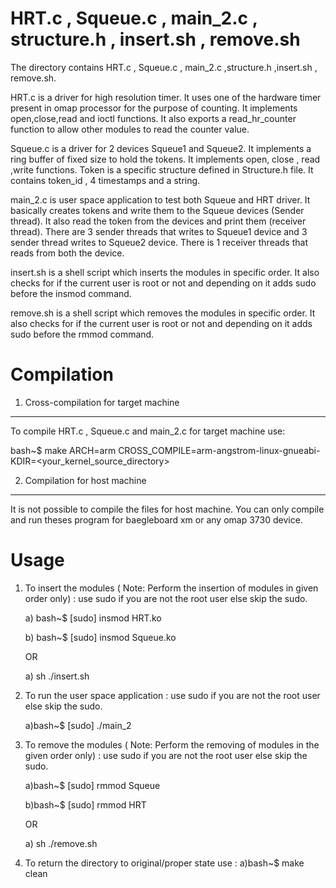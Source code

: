 HRT.c , Squeue.c , main_2.c , structure.h , insert.sh , remove.sh
=================================================================
The directory contains  HRT.c , Squeue.c , main_2.c ,structure.h ,insert.sh , remove.sh.

HRT.c  is a driver for high resolution timer. It uses one of the hardware timer present 
in omap processor for the purpose of counting. It implements open,close,read and ioctl functions.
It also exports a read_hr_counter function to allow other modules to read the counter value.

Squeue.c is a driver for 2 devices Squeue1 and Squeue2. It implements a ring buffer of fixed size to hold the tokens.
It implements open, close , read ,write functions. Token is a specific structure defined in Structure.h file.
It contains token_id , 4 timestamps and a string.

main_2.c is user space application to test both Squeue and HRT driver.
It basically creates tokens and write them to the Squeue devices (Sender thread).
It also read the token from the devices and print them (receiver thread).
There are 3 sender threads that writes to Squeue1 device and 3 sender thread writes to Squeue2 device.
There is 1 receiver threads that reads from both the device.

insert.sh is a shell script which inserts the modules in specific order. It also checks for if the current user
is root or not and depending on it adds sudo before the insmod command.

remove.sh is a shell script which removes the modules in specific order. It also checks for if the current user
is root or not and depending on it adds sudo before the rmmod command. 




Compilation 
============
1) Cross-compilation for target machine
----------------------------------------
To compile HRT.c , Squeue.c and main_2.c for target machine use:

bash~$ make ARCH=arm CROSS_COMPILE=arm-angstrom-linux-gnueabi- KDIR=<your_kernel_source_directory>


2) Compilation for host machine
--------------------------------
It is not possible to compile the files for host machine.
You can only compile and run theses program for baegleboard xm or any omap 3730 device.


Usage
=============

1) To insert the modules ( Note: Perform the insertion of modules in given order only) :
	use sudo if you are not the root user else skip the sudo.
	
	a) bash~$ [sudo] insmod HRT.ko
	
	b) bash~$ [sudo] insmod Squeue.ko

	OR

	a) sh ./insert.sh


2) To run the user space application :
	use sudo if you are not the root user else skip the sudo.
	
	a)bash~$ [sudo] ./main_2

3) To remove the modules ( Note: Perform the removing of modules in the given order only) :
	use sudo if you are not the root user else skip the sudo.
	
	a)bash~$ [sudo] rmmod Squeue
	
	b)bash~$ [sudo] rmmod HRT

	OR

	a) sh ./remove.sh
	
	
4) To return the directory to original/proper state use :
	a)bash~$ make clean